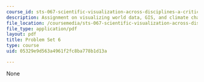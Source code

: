 ```yaml
---
course_id: sts-067-scientific-visualization-across-disciplines-a-critical-introduction-spring-2005
description: Assignment on visualizing world data, GIS, and climate change.
file_location: /coursemedia/sts-067-scientific-visualization-across-disciplines-a-critical-introduction-spring-2005/05329e9d563a4961f2fc8ba778b1d13a_pset6.pdf
file_type: application/pdf
layout: pdf
title: Problem Set 6
type: course
uid: 05329e9d563a4961f2fc8ba778b1d13a

---
```

None